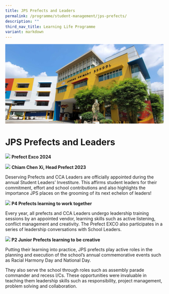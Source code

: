 ```yaml
---
title: JPS Prefects and Leaders
permalink: /programme/student-management/jps-prefects/
description: ""
third_nav_title: Learning Life Programme
variant: markdown
---
```

![](/images/JPS_School_Front_Banner.jpg)

# JPS Prefects and Leaders

![](/images/EXCO.JPG)
**Prefect Exco 2024**

![](/images/Chiam%20Chen%20Xi.jpg)
**Chiam Chen Xi,  Head Prefect 2023**

Deserving Prefects and CCA Leaders are officially appointed during the annual Student Leaders’ Investiture. This affirms student leaders for their commitment, effort and school contributions and also highlights the importance JPS places on the grooming of its next echelon of leaders!

![](/images/P4Prefects.jpg)
**P4 Prefects learning to work together**

Every year, all prefects and CCA Leaders undergo leadership training sessions by an appointed vendor, learning skills such as active listening, conflict management and creativity. The Prefect EXCO also participates in a series of leadership conversations with School Leaders.

![](/images/P2.jpg)
**P2 Junior Prefects learning to be creative**

Putting their learning into practice, JPS prefects play active roles in the planning and execution of the school’s annual commemorative events such as Racial Harmony Day and National Day.


They also serve the school through roles such as assembly parade commander and recess I/Cs. These opportunities were invaluable in teaching them leadership skills such as responsibility, project management, problem solving and collaboration.